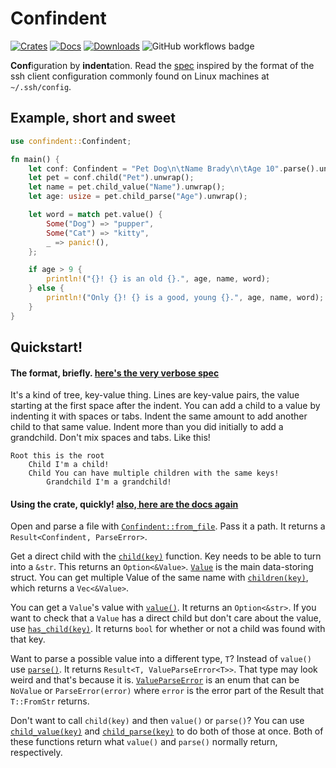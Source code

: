 # Confindent

[![Crates](https://flat.badgen.net/crates/v/confindent)][crate]
[![Docs](https://docs.rs/confindent/badge.svg)](https://docs.rs/confindent)
[![Downloads](https://flat.badgen.net/crates/d/confindent)][crate]
![GitHub workflows badge](https://github.com/gennyble/confindent/actions/workflows/actions.yml/badge.svg)

[crate]: https://crates.io/crates/confindent

**Conf**iguration by **indent**ation. Read the [spec][spec] inspired by
the format of the ssh client configuration commonly found on Linux machines
at `~/.ssh/config`.

[spec]: https://github.com/gennyble/confindent/blob/main/spec.md

## Example, short and sweet
```rust
use confindent::Confindent;

fn main() {
	let conf: Confindent = "Pet Dog\n\tName Brady\n\tAge 10".parse().unwrap();
	let pet = conf.child("Pet").unwrap();
	let name = pet.child_value("Name").unwrap();
	let age: usize = pet.child_parse("Age").unwrap();

	let word = match pet.value() {
		Some("Dog") => "pupper",
		Some("Cat") => "kitty",
		_ => panic!(),
	};

	if age > 9 {
		println!("{}! {} is an old {}.", age, name, word);
	} else {
		println!("Only {}! {} is a good, young {}.", age, name, word);
	}
}
```

## Quickstart!

#### The format, briefly. [here's the very verbose spec](https://github.com/gennyble/confindent/blob/main/spec.md)
It's a kind of tree, key-value thing. Lines are key-value pairs, the value
starting at the first space after the indent. You can add a child to a value
by indenting it with spaces or tabs. Indent the same amount to add another
child to that same value. Indent more than you did initially to add a
grandchild. Don't mix spaces and tabs. Like this!

```ignore
Root this is the root
	Child I'm a child!
	Child You can have multiple children with the same keys!
		Grandchild I'm a grandchild!
```

#### Using the crate, quickly! [also, here are the docs again](https://docs.rs/confindent)

Open and parse a file with [`Confindent::from_file`][ff]. Pass it a path. It returns
a `Result<Confindent, ParseError>`.

Get a direct child with the [`child(key)`][child] function. Key needs to be able
to turn into a `&str`. This returns an `Option<&Value>`. [`Value`][value] is the main data-storing
struct. You can get multiple Value of the same name with [`children(key)`][children], which
returns a `Vec<&Value>`.

You can get a `Value`'s value with [`value()`][fn-value]. It returns an `Option<&str>`. If you want
to check that a `Value` has a direct  child but don't care about the value, use
[`has_child(key)`][haschild]. It returns `bool` for whether or not a child was found with that key.

Want to parse a possible value into a different type, `T`? Instead of `value()` use
[`parse()`][parse]. It returns `Result<T, ValueParseError<T>>`. That type
may look weird and that's because it is. [`ValueParseError`][vperror] is an enum
that can be `NoValue` or `ParseError(error)` where `error` is the error part of the
Result that `T::FromStr` returns.

Don't want to call `child(key)` and then `value()` or `parse()`? You can use
[`child_value(key)`][childvalue] and [`child_parse(key)`][childparse] to do both of those
at once. Both of these functions return what `value()` and `parse()` normally return,
respectively.

[ff]: https://docs.rs/confindent/latest/confindent/struct.Confindent.html#method.from_file
[child]: https://docs.rs/confindent/latest/confindent/struct.Value.html#method.child
[children]: https://docs.rs/confindent/latest/confindent/struct.Value.html#method.children
[value]: https://docs.rs/confindent/latest/confindent/struct.Value.html
[fn-value]: https://docs.rs/confindent/latest/confindent/struct.Value.html#method.value
[haschild]: https://docs.rs/confindent/latest/confindent/struct.Value.html#method.has_child
[parse]: https://docs.rs/confindent/latest/confindent/struct.Value.html#method.parse
[vperror]: https://docs.rs/confindent/latest/confindent/enum.ValueParseError.html
[childvalue]: https://docs.rs/confindent/latest/confindent/struct.Value.html#method.child_value
[childparse]: https://docs.rs/confindent/latest/confindent/struct.Value.html#method.child_parse
